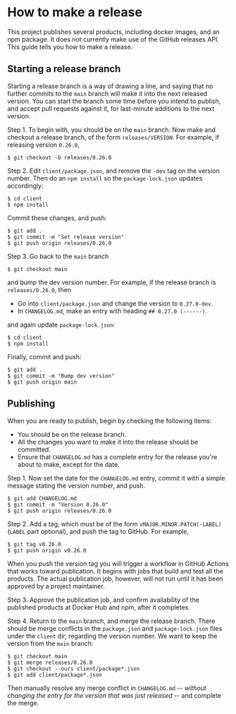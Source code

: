 # How to make a release

This project publishes several products, including docker images, and an npm
package. It does not currently make use of the GitHub releases API.
This guide tells you how to make a release.

## Starting a release branch

Starting a release branch is a way of drawing a line, and saying that no
further commits to the `main` branch will make it into the next released
version. You can start the branch some time before you intend to publish,
and accept pull requests against it, for last-minute additions to the next
version.

Step 1. To begin with, you should be on the `main` branch.
Now make and checkout a release branch, of the form `releases/VERSION`.
For example, if releasing version `0.26.0`,

    $ git checkout -b releases/0.26.0

Step 2. Edit `client/package.json`, and remove the `-dev` tag on the version number.
Then do an `npm install` so the `package-lock.json` updates accordingly:

    $ cd client
    $ npm install

Commit these changes, and push:

    $ git add .
    $ git commit -m "Set release version"
    $ git push origin releases/0.26.0

Step 3. Go back to the `main` branch

    $ git checkout main

and bump the dev version number. For example, if the release branch is
`releases/0.26.0`, then

* Go into `client/package.json` and change the version to `0.27.0-dev`.
* In `CHANGELOG.md`, make an entry with heading `## 0.27.0 (------)`.

and again update `package-lock.json`:

    $ cd client
    $ npm install

Finally, commit and push:

    $ git add .
    $ git commit -m "Bump dev version"
    $ git push origin main


## Publishing

When you are ready to publish, begin by checking the following items:

* You should be on the release branch.
* All the changes you want to make it into the release should be committed.
* Ensure that `CHANGELOG.md` has a complete entry for the release you're about
  to make, except for the date.

Step 1. Now set the date for the `CHANGELOG.md` entry, commit it with a simple
message stating the version number, and push.

    $ git add CHANGELOG.md
    $ git commit -m "Version 0.26.0"
    $ git push origin releases/0.26.0

Step 2. Add a tag, which must be of the form
`vMAJOR.MINOR.PATCH(-LABEL)` (`LABEL` part optional), and push the tag to
GitHub. For example,

    $ git tag v0.26.0
    $ git push origin v0.26.0

When you push the version tag you will trigger a workflow in GitHub Actions
that works toward publication. It begins with jobs that build and test all the
products. The actual publication job, however, will not run until it has been
approved by a project maintainer.

Step 3. Approve the publication job, and confirm availability of the published
products at Docker Hub and npm, after it completes.

Step 4. Return to the `main` branch, and merge the release branch.
There should be merge conflicts in the `package.json` and `package-lock.json`
files under the `client` dir, regarding the version number. We want to keep the
version from the `main` branch:

    $ git checkout main
    $ git merge releases/0.26.0
    $ git checkout --ours client/package*.json
    $ git add client/package*.json

Then manually resolve any merge conflict in `CHANGELOG.md` -- *without changing
the entry for the version that was just released* -- and complete the merge.
